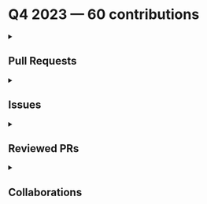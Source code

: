 # Q4 2023 — 60 contributions

<details>
  <summary><h2>Pull Requests</h2></summary>
No pull requests contributions in this quarter.
</details>

<details>
  <summary><h2>Issues</h2></summary>
<table style='width:100%; table-layout:fixed;'>
  <thead>
    <tr>
      <th style='width:5%;'>No.</th>
      <th style='width:20%;'>Project Name</th>
      <th style='width:20%;'>Title</th>
      <th style='width:35%;'>Description</th>
      <th style='width:20%;'>Date</th>
    </tr>
  </thead>
  <tbody>
    <tr>
      <td>1.</td>
      <td>nickytonline/astro-partykit-starter</td>
      <td><a href='https://github.com/nickytonline/astro-partykit-starter/issues/14'>docs: Comment out instructions and add heading 2 to the issue form templates</a></td>
      <td>## Description

Currently, the instructions to fill out the issue forms are not commented out.
If contributors don't delete them when filling out the form, it would be hard for maintainers to review the issues.

Below are screenshots to the preview mode of the current issue form templates:

### Bug Issue

![nick - bug issue form](https://github.com/nickytonline/astro-partykit-starter/assets/45172775/6ab9d41c-a0a1-4740-bdfb-3106fdc79267)

### Feature Issue

![nick- feature issue form](https://github.com/nickytonline/astro-partykit-starter/assets/45172775/2163a9d3-48a3-46cc-b5a9-688f3e31aeb3)

## Suggested Solution

- Comment out the instructions to fill the forms.
- Make the bold titles as `h2` for better read and clarity.
</td>
      <td>2023-12-31</td>
    </tr>
    <tr>
      <td>2.</td>
      <td>nickytonline/astro-partykit-starter</td>
      <td><a href='https://github.com/nickytonline/astro-partykit-starter/issues/13'>Bug: Delete `CR` eslint(prettier/prettier) error</a></td>
      <td>## Describe the bug

When I worked on the `Party.tsx` file, I got 75 error messages of "Delete `CR` eslint(prettier/prettier)". I'm on Windows machine, so this error probably only affect Windows users.

## To Reproduce

1. Open VS Code in Windows machine.
2. Open any `.tsx` file.
3. You will see lots of red warnings in the file.
5. Click "PROBLEMS" tab on the panel bar.
6. You will see the details of the error: "Delete `CR` eslint(prettier/prettier)".

## Expected behavior

This error should not occur.

## Screenshots

![delete cr](https://github.com/nickytonline/astro-partykit-starter/assets/45172775/89c688e7-68ed-48c2-beae-6dcb6576a517)

## Suggested Solutions

Add rules to `eslint.cjs` file by setting set the `endOfLine` property to `auto`.

Here is a resource to handle the error issue: https://bobbyhadz.com/blog/eslint-delete-cr-prettier

## Desktop (please complete the following information):

- OS: Windows 11

## Smartphone (please complete the following information):

## Additional context
</td>
      <td>2023-12-31</td>
    </tr>
    <tr>
      <td>3.</td>
      <td>open-sauced/app</td>
      <td><a href='https://github.com/open-sauced/app/issues/2408'>Bug: Reaction icons are closing right away when clicking the smiley button on the highlight card mode</a></td>
      <td>### Describe the bug

When I wanted to give a reaction to a highlight, the icon shuts down right away (in milliseconds) every time I click it.

Below is the screen recording. It's hard to capture the state of the icon closing right away, so you might see as if nothing happens when clicking the icon button.

![icon highlights](https://github.com/open-sauced/app/assets/45172775/5b2eb867-9d2f-44b1-9e36-1144611da708)



 

### Steps to reproduce

1. Click the bell icon on the top bar of your OpenSauced dashboard to open the notifications.
2. Click on a user's highlight. You will see the highlight's card.
3. Click the smiley button to give reaction to the highlight.
4. The icons will close immediately.

### Browsers

Chrome

### Additional context (Is this in dev or production?)

_No response_

### Code of Conduct

- [X] I agree to follow this project's Code of Conduct

### Contributing Docs

- [X] I agree to follow this project's Contribution Docs</td>
      <td>2023-12-28</td>
    </tr>
    <tr>
      <td>4.</td>
      <td>open-sauced/maintainer-intro-course</td>
      <td><a href='https://github.com/open-sauced/maintainer-intro-course/issues/24'>Docs: Remove "Using Markdown for This Project" section in Contributing Guide</a></td>
      <td>## Background

The "[Using Markdown for This Project](https://github.com/open-sauced/maintainer-intro-course/blob/main/CONTRIBUTING.md#using-markdown-for-this-project)" section contains the Markdown convention we use at OpenSauced.

The first paragraph in the section mentioned that we have a [style guide](https://github.com/open-sauced/pizza-verse/blob/main/style-guide.md) that located in the `pizza-verse` repository. However, this section is more comprehensive than the style guide.

Currently, we only have this section in the "Intro to OSS course" and "Maintainer Intro Course" repos. But there is a potential that we will refer this section to contributors who work on docs across repos.

We might want to consider having this in one place — the "[Introduction to Contributing](https://docs.opensauced.pizza/contributing/introduction-to-contributing/)" section in the Docs might be suitable for it — and link it to all docs-related repos. That way, we can also minimize the length of the Contributing Guidelines.

## Suggest Solution

- Move the "Using Markdown for This Project" section to the Contributing Guidelines in OpenSauced Docs.
- Change the title to "Markdown Style Guide".
- Adjust the content, if necessary, to be applicable to all repos.
- Link the Markdown guide from the Docs in the Contributing Guide of this repo with suggestion as below:

  ```markdown
  ## Markdown Style Guide

  Please follow our [Markdown Style Guide](<link to the docs>) for the Markdown convention that we use at OpenSauced when you contribute to this project.
  ```</td>
      <td>2023-12-28</td>
    </tr>
    <tr>
      <td>5.</td>
      <td>open-sauced/maintainer-intro-course</td>
      <td><a href='https://github.com/open-sauced/maintainer-intro-course/issues/23'>Docs: Update translating section to maintainer intro course in the Contributing Guide </a></td>
      <td>## Description

Currently, the [translating](https://github.com/open-sauced/maintainer-intro-course/blob/main/CONTRIBUTING.md#translating-the-intro-to-open-source-course) section in the Contributing Guide is mentioning "Intro to Open Source Course".

## Suggest Solutions

Update the title and the content in the section to be "Maintainer Intro Course". </td>
      <td>2023-12-28</td>
    </tr>
    <tr>
      <td>6.</td>
      <td>open-sauced/maintainer-intro-course</td>
      <td><a href='https://github.com/open-sauced/maintainer-intro-course/issues/22'>Docs: Remove steps related to chapter numbers</a></td>
      <td>## Description

This issue is related to issue #20.
As per discussion there, for docs maintaining purposes, we want to keep the numbers out of the chapters.

## Suggest Solutions

- Remove step no. 2 and no. 4 in the "[Adding a New Chapter](https://github.com/open-sauced/maintainer-intro-course/blob/main/CONTRIBUTING.md#adding-a-new-chapter)" subsection.
- Omit everything related to chapter numbers and adjust step no. 2 in the "[Adding New Chapters to the Sidebar](https://github.com/open-sauced/maintainer-intro-course/blob/main/CONTRIBUTING.md#adding-new-chapters-to-the-sidebar)" subsection.
- Remove step no.3 in the "[Adding New Chapters to the Sidebar](https://github.com/open-sauced/maintainer-intro-course/blob/main/CONTRIBUTING.md#adding-new-chapters-to-the-sidebar)" subsection.</td>
      <td>2023-12-28</td>
    </tr>
    <tr>
      <td>7.</td>
      <td>Virtual-Coffee/virtualcoffee.io</td>
      <td><a href='https://github.com/Virtual-Coffee/virtualcoffee.io/issues/1103'>docs: Add new monthly challenge: New Year, New Goals</a></td>
      <td>## Description

We're running a brand new challenge for January and we need to get it live on the monthly challenge page of the site.

Below is the copy for intro:

> Happy New Year, everyone! 🎉
   The new year is the perfect time to set your new goals. Whether learning new dev-related things, preparing yourself to get a new job, making new habits to be a better developer or anything you work towards in 2024. And this month, we're here to support you!
   During this month, we'll work on setting up your goals for the year and break them into achievable goals for each month.


## Solution

- [x] Create `jan-2024.jsx` in the `app\routes\__frontend\monthlychallenges`.
- [x] Create the content for the new challenge.
- [x] Update the data in `app\data\monthlyChallenges\getChallenges.ts`
- [x] Add the challenge in the `app\routes\__frontend\monthlychallenges\index.tsx`
- [x] Set `current: true` to the January challenge and remove from the December challenge in the `app\routes\__frontend\monthlychallenges\index.tsx`.
- [x] Add "challenge completed" alert to December challenge.</td>
      <td>2023-12-26</td>
    </tr>
    <tr>
      <td>8.</td>
      <td>OpenSource-Communities/guestbook</td>
      <td><a href='https://github.com/OpenSource-Communities/guestbook/issues/201'>docs: Make adjustments to`CONTRIBUTING.md`</a></td>
      <td>## Description

Certain parts of the `CONTRIBUTING.md` file in this repository follows the one (https://github.com/open-sauced/intro/blob/main/CONTRIBUTING.md) in the `intro` repository. This can create confusion amongst contributors.

## Propose Solution

In the `CONTRIBUTING.md` file, omit the following:
1. [Adding New Sections to the Sidebar](https://github.com/open-sauced/guestbook/blob/5dcea1a23ae64ccfd8fe64f075daee9a98ebb3d8/CONTRIBUTING.md#adding-new-sections-to-the-sidebar)
2. [A Step-By-Step Guide to Adding a New Section](https://github.com/open-sauced/guestbook/blob/5dcea1a23ae64ccfd8fe64f075daee9a98ebb3d8/CONTRIBUTING.md#a-step-by-step-guide-to-adding-a-new-section)</td>
      <td>2023-12-20</td>
    </tr>
    <tr>
      <td>9.</td>
      <td>OpenSource-Communities/intro</td>
      <td><a href='https://github.com/OpenSource-Communities/intro/issues/101'>docs: Remove topics list from the "How to Contribute to Open Source" section </a></td>
      <td>## Description

The "How to Contribute to Open Source" section has a list of topics that contain the titles of the sections and subsections. But we don't need this because we have a sidebar that holds these titles and serves as a Table of Contents.

## Propose Solution

Remove the list in the [How to Contribute to Open Source](http://localhost:3000/#/05-how-to-contribute-to-open-source?id=how-to-contribute-to-open-source) section.

### Codeblocks

https://github.com/open-sauced/intro/blob/b4c530840309b923fed26473b40c787d85f48cd1/05-how-to-contribute-to-open-source.md?plain=1#L3-L8

---

_Originally posted by @adiati98 in https://github.com/open-sauced/intro/pull/100#discussion_r1431921267_

</td>
      <td>2023-12-20</td>
    </tr>
    <tr>
      <td>10.</td>
      <td>OpenSource-Communities/guestbook</td>
      <td><a href='https://github.com/OpenSource-Communities/guestbook/issues/198'>docs: Add screenshot requirement to PR template</a></td>
      <td>## Description

We received a handfull of PRs that missed the step of generating profile and badge on the README.

## Proposed Solution

Add a section of "Screenshot" after the "Added to documentation?" to the PR template. There will be an explanation here that contributors need to provide a screenshot of their profile being generated on README. This will ease maintainers in reviewing PRs and ensure contributors to run the generate command.  </td>
      <td>2023-12-19</td>
    </tr>
    <tr>
      <td>11.</td>
      <td>open-sauced/ai</td>
      <td><a href='https://github.com/open-sauced/ai/issues/300'>Bug: Can't run `npm run push` to commit changes</a></td>
      <td>### Describe the bug

When I run `npm run push` to commit my changes, I got the error of `Missing script: "push"` as below screenshot:

![missing push](https://github.com/open-sauced/ai/assets/45172775/3ac20d44-60ee-4973-8937-b025d1bf8bbb)

It happens because there is no "push" command listed in the scripts.

### Suggestion

Add "push" to the "scripts" in the `package.json`.

### Steps to reproduce

After running `git add .`:

1. Run `npm run push` command to commit changes.
2.  You will get the error of `Missing script: "push"`.

### Browsers

_No response_

### Additional context (Is this in dev or production?)

_No response_

### Code of Conduct

- [X] I agree to follow this project's Code of Conduct

### Contributing Docs

- [X] I agree to follow this project's Contribution Docs</td>
      <td>2023-12-18</td>
    </tr>
    <tr>
      <td>12.</td>
      <td>open-sauced/ai</td>
      <td><a href='https://github.com/open-sauced/ai/issues/299'>Bug: Lint error: Expected linebreaks to be 'LF' but found 'CRLF'</a></td>
      <td>## Describe the bug

When I worked on the `constants.ts` file, I get lots error messages: `Expected linebreaks to be 'LF' but found 'CRLF'`.
And this error happens in all TypeScript files.

### Screenshot

![Lint error](https://github.com/open-sauced/ai/assets/45172775/86f97741-2f81-43fd-b580-02e872a9b86a)

## Suggestion

After did some research, I found [the same problem](https://stackoverflow.com/questions/37826449/expected-linebreaks-to-be-lf-but-found-crlf-linebreak-style), and it happens only for Windows users.

As I am using Windows 11, the solution to add the `linebreak-style` rule configuration for Windows in this thread works. I don't get these error messages anymore. Below is the code I tried to apply in the `eslintrc.js`:

```bash
rules {
  "linebreak-style": ["error", "unix"],
  "linebreak-style": ["error", "windows"],
}
```

However, I'm not sure if this would be a good solution. 

### Alternative Solution

Adding a line in a `.gitattributes` file as mentioned in the [official eslint docs](https://eslint.org/docs/latest/rules/linebreak-style#using-this-rule-with-version-control-systems) to make it easy for developers to contribute to the codebase from different platforms.

And here is [another resources](https://dev.to/deadlybyte/please-add-gitattributes-to-your-git-repository-1jld) for adding a `.gitattributes` file.


## Steps to reproduce

On VS Code in the Windows machine:

1. Open any TypeScript file.
2. Click "PROBLEMS" tab on panel bar.
3. You will see lots of `error: Expected linebreaks to be 'LF' but found 'CRLF'` messages.

## Browsers

Chrome

## Additional context (Is this in dev or production?)

_No response_

## Code of Conduct

- [X] I agree to follow this project's Code of Conduct

## Contributing Docs

- [X] I agree to follow this project's Contribution Docs</td>
      <td>2023-12-18</td>
    </tr>
    <tr>
      <td>13.</td>
      <td>open-sauced/ai</td>
      <td><a href='https://github.com/open-sauced/ai/issues/297'>fix: Add correct path to the usage guide on README and Docs in the extension, and update "Contributing" and "Community" sections in README</a></td>
      <td>## Description

As there are updates to our docs, the link to the [usage guide](https://docs.opensauced.pizza/chrome-extension/introduction-to-the-chrome-extension/) in the Documentation section on README and Docs in the extension leads to "Page Not Found".

![chrome 404](https://github.com/open-sauced/ai/assets/45172775/8499ef48-67ac-4bcb-9f2c-e435ff5f7d73)

## Suggestion

1. Add the correct link to the usage guide in the README and Docs in the extension.
2. To keep the consistency of our README, we want follow the wordings and format in [this PR](https://github.com/open-sauced/app/pull/2283) on app repo by:

  - adding our DEV.to posts to the "Community" section,
  - adding info about how to find bug in our repositories,
  - adding info about how to find good first issue.</td>
      <td>2023-12-17</td>
    </tr>
    <tr>
      <td>14.</td>
      <td>OpenSource-Communities/intro</td>
      <td><a href='https://github.com/OpenSource-Communities/intro/issues/99'>docs: Replace the content in "Let's Get Practical" and "Merge Conflicts" sections with the "Getting Started" and "Update Branch & Resolve Conflicts" sections of `guestbook` repo</a></td>
      <td>## Description

This proposal is related to [this issue](https://github.com/open-sauced/guestbook/issues/197) in the `guestbook` repo.

## Propose Solution

- Replace the content in [Merge Conflicts](https://intro.opensauced.pizza/#/05-how-to-contribute-to-open-source?id=merge-conflicts) section with [Keeping Branch Up to Date and Resolving Merge Conflicts](https://github.com/open-sauced/guestbook?tab=readme-ov-file#keeping-branch-up-to-date-and-resolving-merge-conflicts) from the `guestbook` repo.
- Replace the content in [Let's Get Practical](https://intro.opensauced.pizza/#/05-how-to-contribute-to-open-source?id=let39s-get-practical) section with [Getting Started](https://github.com/open-sauced/guestbook?tab=readme-ov-file#getting-started) from the `guestbook` repo.
- Link these sections in the README of the `guestbook` repo.</td>
      <td>2023-12-15</td>
    </tr>
    <tr>
      <td>15.</td>
      <td>OpenSource-Communities/guestbook</td>
      <td><a href='https://github.com/OpenSource-Communities/guestbook/issues/197'>docs: Move the content of "Getting Started" and "Update Branch & Resolve Conflicts" sections to Intro to Open Source course </a></td>
      <td>## Description

Outside of Hacktoberfest, most contributors who contribute to this repo are participants of our Intro to Open Source course. So I propose to remove the "Getting Started" and "Update Branch & Resolve Conflicts" sections and move them to the Intro to Open Source course. 

Moving these sections to the course will give 2 benefits:

1. As a one-stop-place of all course's docs for our participants.
2. When folks who don't take the course come to this repo, they would be sent to our course. That way, it can attracts folks to check out our course and potentially, recommend the course to others.

## Propose Solution

- Move the [Getting Started](https://github.com/open-sauced/guestbook?tab=readme-ov-file#getting-started) section from README to replace the content in the [Let's Get Practical](https://intro.opensauced.pizza/#/05-how-to-contribute-to-open-source?id=let39s-get-practical) section in the course.
- Move the [Keeping Branch Up to Date and Resolving Merge Conflicts](https://github.com/open-sauced/guestbook?tab=readme-ov-file#keeping-branch-up-to-date-and-resolving-merge-conflicts) from README to replace the [Merge Conflicts](https://intro.opensauced.pizza/#/05-how-to-contribute-to-open-source?id=merge-conflicts) section in the course.
- Link each section from "Intro to Open Source" course to the "Getting Started" and the "Keeping Branch Up to Date and Resolving Merge Conflicts" section in the README. 

## Note

This issue is depending on [this PR in the intro repository](https://github.com/open-sauced/intro/pull/100).</td>
      <td>2023-12-15</td>
    </tr>
    <tr>
      <td>16.</td>
      <td>open-sauced/app</td>
      <td><a href='https://github.com/open-sauced/app/issues/2335'>Bug: Long repos' name are partially stack at the back of another name when searching with the search input in the Explore tab </a></td>
      <td>### Describe the bug

When I searched for repos using the search input in the "Explore" tab, long repos' names are partially stacked at the back of another name as shown in the screen recording below.
 
![search repo](https://github.com/open-sauced/app/assets/45172775/18a09771-b30a-4b58-b787-8992b1650a80)


### Steps to reproduce

1. Go to the "Explore" tab.
2. Choose a language from the dropdown menu.
3. Search for any repository in the search input. For example, "gpt".
4. Scroll down. You will see longer repos' name are partially stacked behind other name.  

### Browsers

Chrome

### Additional context (Is this in dev or production?)

Production

### Code of Conduct

- [X] I agree to follow this project's Code of Conduct

### Contributing Docs

- [X] I agree to follow this project's Contribution Docs</td>
      <td>2023-12-13</td>
    </tr>
    <tr>
      <td>17.</td>
      <td>open-sauced/ai</td>
      <td><a href='https://github.com/open-sauced/ai/issues/294'>Bug: OpenSauced orange button doesn't appear on the PR form </a></td>
      <td>### Describe the bug

I wanted to generate a PR description using the Chrome extention. But I couldn't find the OpenSauced orange button anywhere in the PR form like shown in the [instruction GIF on the docs](https://docs.opensauced.pizza/tools/chrome-extension/pr-description/).

After manually fill in the form and submitted the PR, the orange button to "add PR to highlights" appeared as per screenshot provided below.

I'm using Windows 11.

### Screen Recording

In the screen recording below, I used incognito mode. But I've enabled the extention on incognito. The example is a public repository.

But I've tested with non-incognito, and got the same result.
 
![OpenSauced button doesn't show up in PR form 1](https://github.com/open-sauced/ai/assets/45172775/ea9abaea-9961-4e90-b121-ce6965701188)

### Screenshot

![add pr to highlights](https://github.com/open-sauced/ai/assets/45172775/b89c85e5-c621-4c12-abee-6458108aa7d2)

### Steps to reproduce

1. Login to the OpenSauced ai extension on Chrome browser.
2. Create, commit, and push changes to a public remote repo.
3. There is no OpenSauced orange button to be found anywhere on the "Add a description" bar.
4. Fill all the fields manually and click the create PR button.
5. OpenSauced orange button shows on the bar in the "Conversation" tab.

### Browsers

Chrome

### Additional context (Is this in dev or production?)

Production

### Code of Conduct

- [X] I agree to follow this project's Code of Conduct

### Contributing Docs

- [ ] I agree to follow this project's Contribution Docs</td>
      <td>2023-12-07</td>
    </tr>
    <tr>
      <td>18.</td>
      <td>open-sauced/ai</td>
      <td><a href='https://github.com/open-sauced/ai/issues/293'>Bug: Can't generate refactor, test, and explanation code when clicking the OpenSauced orange button </a></td>
      <td>### Describe the bug

I tried to generate a code explanation with the extension by clicking the orange button, but nothing happened. This also happen for refactor and test code.

I'm not sure if this is related, but I'm using Windows 11.

### Screen recording

![OpenSauced btn doesn't work](https://github.com/open-sauced/ai/assets/45172775/1fdecff7-5acb-4138-8bfe-df30f504c851)



### Steps to reproduce

1. Login to OpenSauced ai extension on your Chrome browser.
2. Go to a PR that contains code changes.
3. Click the "Files changed" tab.
4. Highlight a code of block that you want to generate by dragging the blue plus button.
5. Click the orange OpenSauced button.
6. Click "Refactor Code", "Test Code", or "Explain Code".
7. Nothing is generated.

### Browsers

Chrome

### Additional context (Is this in dev or production?)

Production

### Code of Conduct

- [X] I agree to follow this project's Code of Conduct

### Contributing Docs

- [X] I agree to follow this project's Contribution Docs</td>
      <td>2023-12-07</td>
    </tr>
    <tr>
      <td>19.</td>
      <td>Virtual-Coffee/virtualcoffee.io</td>
      <td><a href='https://github.com/Virtual-Coffee/virtualcoffee.io/issues/1095'>Add December 2023 newsletter to the website</a></td>
      <td>## Description

Every month, we try to get the newsletter up on the site within a week of emailing it. Currently, we're moving them over "by hand."

## Steps to update

In the code base, navigate to `app > routes > newsletter > issues` and create a new file `2023-12.jsx`.
You can look at the existing newsletters ( `app > routes > newsletter > issues`) as a template.

Make sure to add it to the index by following the steps in [Newsletters section in our README](https://github.com/Virtual-Coffee/virtualcoffee.io#newsletters) and update the content accordingly based on our email newsletter.
</td>
      <td>2023-12-06</td>
    </tr>
    <tr>
      <td>20.</td>
      <td>Virtual-Coffee/virtualcoffee.io</td>
      <td><a href='https://github.com/Virtual-Coffee/virtualcoffee.io/issues/1092'>Add December 2023 Monthly Challenge</a></td>
      <td>December monthly challenge is "Creative Community Challenge"  and we need to change the monthly challenge page of the site.

To make the updates:

- Go to `app/routes/__frontend/monthlychallenges/index.tsx`.
- Set `current: true` to the "Creative Community Challenge" challenge and remove it from "Blogging" challenge. 
- Add completed challenge alert to November challenge.</td>
      <td>2023-11-30</td>
    </tr>
    <tr>
      <td>21.</td>
      <td>open-sauced/hot</td>
      <td><a href='https://github.com/open-sauced/hot/issues/499'>Bug: Auth on hot.opensauced.pizza is not working</a></td>
      <td>### Describe the bug

I'm not sure if this is similar with issue #477.

 When I wanted to sign in to Hot OpenSauced, it redirected me to confirm authorization and I accepted it.
But instead of getting signed in, it sent me back to the page where I needed to sign in again.
Clicking the sign in button doesn't signing me in to the website although I see the access token in the bar.

#### Screen Recording

![Hot OpenSauced](https://github.com/open-sauced/hot/assets/45172775/14a3fa53-6bd3-4e31-9f59-65bacc859046)


 

### Steps to reproduce

1. Go to https://hot.opensauced.pizza/
2. Click the "Sign in button".
3. It doesn't signing in.

### Browsers

Chrome

### Additional context (Is this in dev or production?)

_No response_

### Code of Conduct

- [X] I agree to follow this project's Code of Conduct

### Contributing Docs

- [ ] I agree to follow this project's Contribution Docs</td>
      <td>2023-11-26</td>
    </tr>
    <tr>
      <td>22.</td>
      <td>open-sauced/app</td>
      <td><a href='https://github.com/open-sauced/app/issues/2203'>Bug: Dev card is not in full size (cut off) on preview</a></td>
      <td>### Describe the bug

When previewing the dev card in the [Card page](https://app.opensauced.pizza/user/adiati98/card), the dev card is cut off at the bottom so user can't see the whole card.

## Issues

### Front side

**Default state**: User cannot see the text under the numbers. This can be confusing.
**Hover state**: User still cannot see the text under the numbers.

### Back side

**Default state**: User cannot see the "View Profile" button.
**Hover state**: The "View Profile" button is cut off.

## Screenshots

### Front Side

![opensauced front page dev card 1](https://github.com/open-sauced/app/assets/45172775/a5e7a7dc-bda6-4919-b197-c82972848493)

### Back Side

![opensauced back side dev card 1](https://github.com/open-sauced/app/assets/45172775/ce82a5c3-3823-4b53-98ec-40c5fcdd74fd)

## Screen Recording

![OpenSauced Card Page](https://github.com/open-sauced/app/assets/45172775/52e63a19-68ad-4d16-8ef4-6458db7f86b2)






### Steps to reproduce

1. Go to a [user's card page](https://app.opensauced.pizza/user/adiati98/card).
2. Look at the front side of the dev card — can't see the text under the numbers.
3. Hover over — and still can't see the text under the numbers.
4. Click the card to see the back side of the dev card — can't see the "View Profile" button.
5. Hover over — can see most of the card, but the "View Profile" button is cut off. 

### Browsers

Chrome

### Additional context (Is this in dev or production?)

This issue is in production

### Code of Conduct

- [X] I agree to follow this project's Code of Conduct

### Contributing Docs

- [X] I agree to follow this project's Contribution Docs</td>
      <td>2023-11-24</td>
    </tr>
    <tr>
      <td>23.</td>
      <td>open-sauced/app</td>
      <td><a href='https://github.com/open-sauced/app/issues/2202'>feat: Add an underline to Repos text in a button</a></td>
      <td>### Describe the bug

After clicking a repo's graph in the "Activity" tab in the Lists Page, I can't go back to the previous graphs. I need to refresh the page to do so.

### Screen Recording

![OpenSauced Lists Refresh](https://github.com/open-sauced/app/assets/45172775/8f698232-8cba-4ce3-ac0b-a1471e1ecfed)

### Note

I found out through @nickytonline stream that we can go back by clicking the "Repos" word.
But I think this would be confusing for users as there is no indication that they should click the "Repos" to go back.

### Suggestion

Perhaps having a button with the text "back" or adding/showing an underline (like a link) at "Repos" text to indicate that it's clickable would help.


### Steps to reproduce

1. Go to the Lists page.
2. Click any list.
3. Click "Activity" tab.
4. Click one of the repo stats on the right.
5. How to get back to the previous stats with all the repo? 

### Browsers

Chrome

### Additional context (Is this in dev or production?)

_No response_

### Code of Conduct

- [X] I agree to follow this project's Code of Conduct

### Contributing Docs

- [X] I agree to follow this project's Contribution Docs</td>
      <td>2023-11-24</td>
    </tr>
    <tr>
      <td>24.</td>
      <td>forem/forem</td>
      <td><a href='https://github.com/forem/forem/issues/20389'>Unable to Preview a Reply for a Comment Before Publishing it</a></td>
      <td><!-- Before creating a bug report, try disabling browser extensions to see if the bug is still present. -->

<!-- If you're having trouble updating your profile, it is likely because you logged in separately with GitHub & Twitter. Please check if this is the case before creating a bug report, and email yo@dev.to so we can merge your accounts. -->

**Describe the bug**

I can't preview a comment that I wrote before publishing it. There is nothing happen when I click the button.

<!-- A clear and concise description of what the bug is. -->

**To Reproduce**

1. Go to a post.
2. Go to a comment and click reply.
3. Write a reply.
4. Click "preview" button.
5. Nothing happens.

<!-- Steps to reproduce the behavior: -->

<!-- 1. Go to '...' -->
<!-- 2. Click on '....' -->
<!-- 3. Scroll down to '....' -->
<!-- 4. See error -->

**Expected behavior**

<!-- A clear and concise description of what you expected to happen. -->

**Screenshots**

![preview not working](https://github.com/forem/forem/assets/45172775/eb28c027-e90b-4de1-aa06-f6c44c3dfbca)

<!-- If applicable, add screenshots to help explain your problem. -->

**Desktop (please complete the following information):**

- OS, version: Windows 11
- Browser, version: Chrome, Version 119.0.6045.160 (Official Build) (64-bit)

**Smartphone (please complete the following information):**

- Device:
- OS, version:
- Browser, version:

**Additional context** 

<!-- Add any other context about the problem or helpful links here. -->
</td>
      <td>2023-11-23</td>
    </tr>
    <tr>
      <td>25.</td>
      <td>open-sauced/app</td>
      <td><a href='https://github.com/open-sauced/app/issues/2166'>Bug: Navbar moves when clicking "Select a Filter" in the Insight Page's Reports tab</a></td>
      <td>### Describe the bug

When I clicked the "Select a Filter" menu, the navbar moved. And it moves everytime the menu is clicked.

## Screen Recording

![navbar moving](https://github.com/open-sauced/app/assets/45172775/d749cc88-080e-40f0-981b-9cab77dc86a3)


### Steps to reproduce

1. Go to an "Insight" page.
2. Click "Reports" tab.
3. Click the "Select a Filter" menu.
4. Pay attention to the navbar.

### Browsers

Chrome

### Additional context (Is this in dev or production?)

_No response_

### Code of Conduct

- [X] I agree to follow this project's Code of Conduct

### Contributing Docs

- [X] I agree to follow this project's Contribution Docs</td>
      <td>2023-11-16</td>
    </tr>
    <tr>
      <td>26.</td>
      <td>OpenSource-Communities/intro</td>
      <td><a href='https://github.com/OpenSource-Communities/intro/issues/96'>docs: Update "Formatting Your Highlight" Section</a></td>
      <td>## Description

The content in the "[Formatting Your Highlight](https://github.com/open-sauced/intro/blob/main/06-the-secret-sauce.md#formatting-your-highlight)" section in the "The Secret Sauce" chapter needs to be updated because "title" is no longer required in the Highlights.

## Suggestion

Update the content in the [Formatting Your Highlight](https://github.com/open-sauced/intro/blob/main/06-the-secret-sauce.md#formatting-your-highlight) based on the current way to add Highlights.
You can sign in and go to the [feed](https://app.opensauced.pizza/feed) page and run through how to create a Highlight to update the content.
</td>
      <td>2023-11-15</td>
    </tr>
    <tr>
      <td>27.</td>
      <td>OpenSource-Communities/intro</td>
      <td><a href='https://github.com/OpenSource-Communities/intro/issues/93'>docs: Update README</a></td>
      <td>## Description

There are things that can be improved in the README as follows:

1. Fix wordings.

   - OpenSauced has several websites. And currently, in the Getting Started section, we have a link to the Intro to OSS website with text "opensauced" (with no capital letters).
   - In the [Building Your Open Source Resume](https://github.com/open-sauced/intro#building-your-open-source-resume) section, there's a suggestion to read the "Building Your Open Source Resume" section in chapter 6. However, there is no section with this title. Instead, there is a [Develop your Open Source Resume](https://intro.opensauced.pizza/#/06-the-secret-sauce?id=develop-your-open-source-resume) section.

2. Update [Course Overview](https://github.com/open-sauced/intro/blob/main/README.md#course-overview) section.

   Currently, there are 5 chapters mentioned in this section. But we have 6 chapters now, including [Types of contributions](https://intro.opensauced.pizza/#/07-types-of-contributions) .

3. There is no link to our i18n guidelines in the [🤝 Contributing to this Repository](https://github.com/open-sauced/intro/blob/main/README.md#-contributing-to-this-repository) section.

## Suggestion

1. Fix wordings

   - Change the link text of the website to "Intro to Open Source course" to clarify the target website.

     ```markdown
     ... visit the [Intro to Open Source with OpenSauced](https://intro.opensauced.pizza/) website and start reading!
     ```
   - There are two options to update the title in the "Building Your Open Source Resume" section:
  
     1. Change "Building Your Open Source Resume" to "Develop your Open Source Resume" to match the course.
     2. Change the title in the course from "[Develop your Open Source Resume](https://intro.opensauced.pizza/#/06-the-secret-sauce?id=develop-your-open-source-resume)" to "Building Your Open Source Resume".

     After updating, link the section instead of linking the chapter 6.

2. Update [Course Overview](https://github.com/open-sauced/intro/blob/main/README.md#course-overview) section.

   Add the [Types of contributions](https://intro.opensauced.pizza/#/07-types-of-contributions) chapter.

3. Add a link to i18n Guidelines for translation.</td>
      <td>2023-11-10</td>
    </tr>
    <tr>
      <td>28.</td>
      <td>OpenSource-Communities/intro</td>
      <td><a href='https://github.com/OpenSource-Communities/intro/issues/91'>docs: Move chapter "Understanding Merge Conflicts"</a></td>
      <td>## Description

The chapter [Understanding Merge Conflicts](https://intro.opensauced.pizza/#/11-understanding-merge-conflicts) currently lives at the end of the intro course, right after "Glossary".
It would make more sense if it becomes a section rather than a standalone chapter.
[How to Contribute to Open Source](https://intro.opensauced.pizza/#/05-how-to-contribute-to-open-source) chapter will be suitable to hold this section.

## Suggestion

Move this section into the [How to Contribute to Open Source](https://intro.opensauced.pizza/#/05-how-to-contribute-to-open-source) chapter, right after [Let's Get Practical](https://intro.opensauced.pizza/#/05-how-to-contribute-to-open-source?id=let39s-get-practical) section.
This would also be in line with the suggestion in issue #81.</td>
      <td>2023-11-08</td>
    </tr>
    <tr>
      <td>29.</td>
      <td>Virtual-Coffee/virtualcoffee.io</td>
      <td><a href='https://github.com/Virtual-Coffee/virtualcoffee.io/issues/1083'>Add November 2023 newsletter to the website</a></td>
      <td>## Issue Context

Every month, we try to get the newsletter up on the site within a week of emailing it. Currently, we're moving them over "by hand."

## Steps to update

In the code base, navigate to `app > routes > newsletter > issues` and create a new file `2023-11.jsx`.
You can look at the existing newsletters ( `app > routes > newsletter > issues`) as a template.

Make sure to add it to the index by following the steps in [Newsletters section in our README](https://github.com/Virtual-Coffee/virtualcoffee.io#newsletters) and update the content accordingly based on our email newsletter.
</td>
      <td>2023-11-08</td>
    </tr>
    <tr>
      <td>30.</td>
      <td>OpenSource-Communities/intro</td>
      <td><a href='https://github.com/OpenSource-Communities/intro/issues/87'>docs: Fix and Improve `CONTRIBUTING.md` and `i18n-guidelines.md`</a></td>
      <td>## Description

The `CONTRIBUTING.md` contains some mistakes that need to be fixed, such as jumping numbers in the ordered lists, typos, missing markdowns on code blocks, etc. Below are the screenshots of a couple of examples:

**Unordered number in ordered list**:
  
![ordered-list-mistake](https://github.com/open-sauced/intro/assets/45172775/2b2f6176-72b9-4fdb-b3c1-315b543890a4)

**An example of code block that needs to be written in markdown**:

![sample of need markdown](https://github.com/open-sauced/intro/assets/45172775/feffbc1e-fda0-4ed8-a6f1-70a60e7e2570)

**Typo**

![typo](https://github.com/open-sauced/intro/assets/45172775/892c5aae-7685-41ec-b4ab-b0d5dadb2ce5)

### Improving README and i18n Guidelines

There are also opportunities for enhancement by reorganizing and updating the docs as follow:

- Update and organize the README.
- Move "Adding Translations to Documentation" from README to `i18n-guidelines.md`.
- Organize the i18n Guidelines.

## Suggestion Solution

- Fix things that need to be fix here.
- Reorganize and improve the README and i18n guidelines for more clarity.</td>
      <td>2023-11-07</td>
    </tr>
    <tr>
      <td>31.</td>
      <td>OpenSource-Communities/guestbook</td>
      <td><a href='https://github.com/OpenSource-Communities/guestbook/issues/171'>docs: Add extra instruction for manual entry and improve README</a></td>
      <td>## Description

When contributors add themselves manually, they should follow the [emoji key and contribution types](https://allcontributors.org/docs/en/emoji-key). Not following this list will break the process of generating README and the following PRs.

As there will be changes in the README, we might as well improve it.

## Suggestion

- Add an instruction as a warning to fill in the value strictly from the contribution types list.
- Add OpenSauced's banner for consistency throughout repositories.
- Change blob links to file's links.
- Fix and adjust wordings for clarity if necessary. </td>
      <td>2023-11-05</td>
    </tr>
    <tr>
      <td>32.</td>
      <td>OpenSource-Communities/pizza-verse</td>
      <td><a href='https://github.com/OpenSource-Communities/pizza-verse/issues/61'>Feature: Add a PR template</a></td>
      <td>### Type of feature

🍕 Feature

### Current behavior

Currently, we're using the default PR template that lives in our `.github` repository for this repo.
However, there are some sections and points that aren't needed here, such as:

- Mobile & Desktop Screenshots/Recordings
- Added tests?
- [optional] Are there any post-deployment tasks we need to perform?

### Suggested solution

Based on the default template, create a PR template in the `.github` folder with related contents for this repo:

- Remove the sections that are mentioned above.
- Include only necessary items in the "What type of PR is this?" section as follow:
  - ☝️ Add a pizza fact or trivia
  - 🧑‍🍳 Add a pizza recipe
  - 🗺️ Add a regional pizza
  - 📝 Documentation Update
 - Include only necessary items in the "Added to documentation?" section as follow:
    - 📜 README.md
    - 🙅 no documentation needed

### Additional context

_No response_

### Code of Conduct

- [X] I agree to follow this project's Code of Conduct

### Contributing Docs

- [X] I agree to follow this project's Contribution Docs</td>
      <td>2023-11-05</td>
    </tr>
    <tr>
      <td>33.</td>
      <td>OpenSource-Communities/guestbook</td>
      <td><a href='https://github.com/OpenSource-Communities/guestbook/issues/169'>Feature: Add a PR Template</a></td>
      <td>### Type of feature

🍕 Feature

### Current behavior

Currently, we're using the default PR template that lives in our `.github` repository for this repo.
However, there are some sections and points that aren't needed here, such as:

- Related Tickets & Documents
- Mobile & Desktop Screenshots/Recordings
- Added tests?
- [optional] Are there any post-deployment tasks we need to perform?

### Suggested solution

Based on the default template, create a PR template in the `.github` folder with related contents for this repo:

- Remove the sections that are mentioned above.
- Include only necessary items in the "What type of PR is this?" section as follow:
  - Add a contributor
  - Documentation Update
- Include only necessary items in the "Added to documentation?" section as follow:
  - README.md
  - no documentation needed
- Add a new section called "Contributors checklist" to remind contributors of the steps that they should take:
  - Read the [Getting Started](https://github.com/open-sauced/guestbook#getting-started) section thoroughly.
  - How did they add themselves to the guestbook?
    - With CLI
    - Manually
  - If they added themselves manually, did they follow the [emoji key and contribution types](https://allcontributors.org/docs/en/emoji-key) to fill in the values?
   - Have they run `npm run contributors:generate`?

### Additional context

_No response_

### Code of Conduct

- [X] I agree to follow this project's Code of Conduct

### Contributing Docs

- [X] I agree to follow this project's Contribution Docs</td>
      <td>2023-11-05</td>
    </tr>
    <tr>
      <td>34.</td>
      <td>shesharpnl/knowledge-hub</td>
      <td><a href='https://github.com/shesharpnl/knowledge-hub/issues/44'>Add Socials to this Repository</a></td>
      <td>## Description

Let's add your socials to this repository to connect with other Sharpies!

---

### 📢 Only PRs from SheSharp's women and underrepresented gender members will be accepted.

Please **provide your Slack handle** in the description when you create a pull request.

Joining [our Slack](https://www.shesharp.co/slack) is the way to join our community!

---

## How to add your socials to the repository

- Add the links to your social accounts in the `socials.md` file inside the `socials` folder.</td>
      <td>2023-10-22</td>
    </tr>
    <tr>
      <td>35.</td>
      <td>shesharpnl/knowledge-hub</td>
      <td><a href='https://github.com/shesharpnl/knowledge-hub/issues/39'>Add Resources to this Repository</a></td>
      <td>## Description

We are collecting valuable resources that can help our community.
So, if you have good resources you want to add here, we welcome them! ✨

Our resources cover different areas, from tech-related, such as software development, data analysis, product management, and quality assurance, to the general ones that can help others, such as housing in The Netherlands, supportive tech organizations, etc.

⚠️ **To maintain the quality of resources that we are gathering here, we accept no more than 2 resources per contributor**.

## How to Add a Resource

You can add your resource to one of the suitable files in the [`resources`](https://github.com/shesharpnl/knowledge-hub/tree/main/resources) folder.

If you don't find any folder that is suitable for your resource:

- Create a new markdown file in the `resources` folder. For example, `job-hunting.md`.
- Use the format in [this `supportive-tech-orgs.md` file](https://github.com/shesharpnl/knowledge-hub/blob/main/resources/supportive-tech-orgs.md) to add your resource.</td>
      <td>2023-10-22</td>
    </tr>
    <tr>
      <td>36.</td>
      <td>OpenSource-Communities/guestbook</td>
      <td><a href='https://github.com/OpenSource-Communities/guestbook/issues/149'>Bug: Step Typo in Step 7 of the Getting Started Section</a></td>
      <td>### Describe the bug

Currently, in the step 7 of the Getting Started section we have this:

```markdown
7. If you used the CLI tool method in step 6, to add yourself to the guestbook, ...
``` 

It should be step "5" instead of "6".

This can be misleading, so we need to fix it.

### Steps to reproduce

1. Go to the [Getting Started](https://github.com/open-sauced/guestbook#getting-started) section.
2. See step no. 7

### Browsers

Other (add additional context)

### Additional context (Is this in dev or production?)

N/A

### Code of Conduct

- [X] I agree to follow this project's Code of Conduct

### Contributing Docs

- [X] I agree to follow this project's Contribution Docs</td>
      <td>2023-10-22</td>
    </tr>
    <tr>
      <td>37.</td>
      <td>shesharpnl/knowledge-hub</td>
      <td><a href='https://github.com/shesharpnl/knowledge-hub/issues/33'>Fix the Table of Content on the README</a></td>
      <td># Suggestion/Improvement

🌟 Hi there! We're excited to hear your suggestions and ideas for making this project better. Thank you for contributing to our community!

## Description

There is a Table of Content in the README file, however, it's quite all over the place without a title.

![SheSharp TOC](https://github.com/shesharpnl/knowledge-hub/assets/45172775/a3fe549a-a2f2-4582-89ce-9896e0e4f503)

<!-- Describe your suggestion or improvement in a few sentences. What would you like to see added, changed, or enhanced? -->

## Motivation

Having a title for the Table of Content and make it a section will make the README tidier.

<!-- Help us understand why you think this suggestion is valuable. How would it benefit the project or community? -->

## Implementation (if applicable)

- Add an `h2` with text: Table of Contents.
- Remove the first `<li>` (SheSharp Knowledge Hub) as we don't need to navigate to it from the Table of Content.

<!-- If you have specific ideas on how this suggestion could be implemented, share them here. Code snippets, screenshots, or any additional context are welcome! -->

<!--
## Your Participation Matters

We appreciate your efforts to make this project more awesome! Your suggestions are valuable to us, and we'll review them as soon as possible.
-->
</td>
      <td>2023-10-20</td>
    </tr>
    <tr>
      <td>38.</td>
      <td>open-sauced/app</td>
      <td><a href='https://github.com/open-sauced/app/issues/1896'>Bug: The Three Dots at the Highlight Card Immediately Close on Click </a></td>
      <td>### Describe the bug

When clicking the three dots in the highlight card to open the options, it immediately close.

## Screen Recording

It's difficult to create a screen recording as it closes right away in milisecond. But hopefully the behaviour is captured well here.

![three dots highlight card opensauced](https://github.com/open-sauced/app/assets/45172775/dce28091-faaf-4721-85a1-f07e44383c53)



### Steps to reproduce

1. Go to the profile page on the insights.
2. Click the day on the left side of one of the highlights to open the card.
3. Click the three dots.
4. It will close immidiately.

### Browsers

Chrome

### Additional context (Is this in dev or production?)

_No response_

### Code of Conduct

- [X] I agree to follow this project's Code of Conduct

### Contributing Docs

- [X] I agree to follow this project's Contribution Docs</td>
      <td>2023-10-13</td>
    </tr>
    <tr>
      <td>39.</td>
      <td>OpenSource-Communities/guestbook</td>
      <td><a href='https://github.com/OpenSource-Communities/guestbook/issues/118'>Feature: Add a Resolve Merge Conflicts section on README</a></td>
      <td>### Type of feature

🍕 Feature

### Current behavior

The process of adding contributors to this repository gives high potential of resolving conflicts before PR can be merged. It happens because new contributors will always add themselves at the end of the contributors array.

### Suggested solution

- Add a section in the README to walk through the process of resolving merge conflicts.
- Add screeshots/screen recordings (GIF)/video walkthrough for better understanding.

### Additional context

_No response_

### Code of Conduct

- [X] I agree to follow this project's Code of Conduct

### Contributing Docs

- [X] I agree to follow this project's Contribution Docs</td>
      <td>2023-10-09</td>
    </tr>
    <tr>
      <td>40.</td>
      <td>OpenSource-Communities/intro</td>
      <td><a href='https://github.com/OpenSource-Communities/intro/issues/58'>Bug: Broken links from missing files on README and on the site</a></td>
      <td>### Describe the bug

- The link to [Glossary](https://github.com/open-sauced/intro/blob/main/09-glossary.md) and [Additional Resources](https://github.com/open-sauced/intro/blob/main/08-additional-resources.md) files in the "[Additional Information](https://github.com/open-sauced/intro#additional-information)" section on the README are leading to 404. It happens because the files have been removed. They also reflected [on the website](https://intro.opensauced.pizza/#/).

- The "[Conclusion](https://intro.opensauced.pizza/#/07-conclusion)" page on the website also redirect to 404. This happens because the file changed from `07-conclusion.md` to `09-conclusion.md`.

### Steps to reproduce

1. Go to [conclusion](https://intro.opensauced.pizza/#/07-conclusion) or [additional resources](https://intro.opensauced.pizza/#/08-additional-resources) or [glossary](https://intro.opensauced.pizza/#/09-glossary) page on the website.
2. You will see a "404 - Not found".


### Browsers

Chrome

### Additional context (Is this in dev or production?)

_No response_

### Code of Conduct

- [X] I agree to follow this project's Code of Conduct

### Contributing Docs

- [X] I agree to follow this project's Contribution Docs</td>
      <td>2023-10-05</td>
    </tr>
    <tr>
      <td>41.</td>
      <td>Virtual-Coffee/VC-Community-Docs</td>
      <td><a href='https://github.com/Virtual-Coffee/VC-Community-Docs/issues/324'>docs: Improve Monthly Challenge Team Documentation</a></td>
      <td>## Motivation

As our monthly challenges are evolving, we need to update our documentation for the Monthly Challenge Team to accomodate the changes. It will be very helpful for new volunteers to onboard themselves when we have updated documentation.

## Suggestions

Let's gradually improving the docs for Monthly Challenge Team as we go and when we know the structure for every challenge.

We can update the docs we have now (and rename the files accordingly). Or we can create a new file for each challenge, and archive the old one in a folder once the challenge is updated.

## To Do

### General Docs

- [x] Create how to update monthly challenge page on the website docs.
- [x] Update `leader-docs.md`.

### Update VC Challenges (in no particular order)

- [x] Hacktoberfest
- [x] Month of Learning
- [x] Get Job Ready
- [x] Creative Community Challenge
- [x] Blogging Challenge
- [x] Preptember
- [x] Healthy Habits for Happy Devs
- [x] Build in Public
- [x] Community Kindness
- [x] Creating Audio/Visual content
- [x] Pairing
- [x] Month of Feedback
- [x] Mid-Year Check-In
- [x] New Year, New Goals (NEW!)

### Contents for every challenge

Every monthly challenge will have following contents:

- What to prepare for the challenge — blog post, repo, VC members only site (like Hacktoberfest Initiative and Blogging challenge), etc.
- Wordings for async check-ins on Slack — this can be adjusted for every challenge. But we might want to document the adjustments as our record.</td>
      <td>2023-10-04</td>
    </tr>
    <tr>
      <td>42.</td>
      <td>Virtual-Coffee/virtualcoffee.io</td>
      <td><a href='https://github.com/Virtual-Coffee/virtualcoffee.io/issues/1018'>Add October 2023 newsletter to the website</a></td>
      <td>## Issue Context

Every month, we try to get the newsletter up on the site within a week of emailing it. Currently, we're moving them over "by hand."

## Steps to update

In the code base, navigate to `app > routes > newsletter > issues` and create a new file `2023-10.jsx`.
You can look at the existing newsletters ( `app > routes > newsletter > issues`) as a template.

Make sure to add it to the index by following the steps in [Newsletters section in our README](https://github.com/Virtual-Coffee/virtualcoffee.io#newsletters) and update the content accordingly based on our email newsletter.
</td>
      <td>2023-10-03</td>
    </tr>
    <tr>
      <td>43.</td>
      <td>shesharpnl/.github</td>
      <td><a href='https://github.com/shesharpnl/.github/issues/4'>feat: Comment Out Instructions in the Issue Templates</a></td>
      <td># Suggestion/Improvement

🌟 Hi there! We're excited to hear your suggestions and ideas for making this project better. Thank you for contributing to our community!

## Description

<!-- Describe your suggestion or improvement in a few sentences. What would you like to see added, changed, or enhanced? -->

After previewing a written issue, commenting out the questions/instuctions in the issue templates would give more clarity to read the issue.

## Motivation

<!-- Help us understand why you think this suggestion is valuable. How would it benefit the project or community? -->

When a contributor doesn't delete the instructions when they write an issue, it makes harder for maintainers/triage team to review the issue. But commenting out the issue would not give any problems for contributors.

### Screenshots

Below are examples screenshot of result before and after commenting out the instructions:

**Before commenting out** (read arrow pointing at the issue that contributors have written):

![without comment](https://github.com/shesharpnl/.github/assets/45172775/a26e29aa-e5c4-46c2-86f3-fab186660a89)

**After commenting out**:

![comment out](https://github.com/shesharpnl/.github/assets/45172775/196395e8-0530-48cb-ba32-16bc81f24c21)

## Implementation (if applicable)

<!-- If you have specific ideas on how this suggestion could be implemented, share them here. Code snippets, screenshots, or any additional context are welcome! -->

Comment out the instructions like example below:

```markdown
<!-- Comment this out -->
``` 

## Your Participation Matters

We appreciate your efforts to make this project more awesome! Your suggestions are valuable to us, and we'll review them as soon as possible.


</td>
      <td>2023-10-02</td>
    </tr>
  </tbody>
</table>
</details>

<details>
  <summary><h2>Reviewed PRs</h2></summary>
No reviewed prs contributions in this quarter.
</details>

<details>
  <summary><h2>Collaborations</h2></summary>
<table style='width:100%; table-layout:fixed;'>
  <thead>
    <tr>
      <th style='width:5%;'>No.</th>
      <th style='width:20%;'>Project Name</th>
      <th style='width:20%;'>Title</th>
      <th style='width:35%;'>Description</th>
      <th style='width:20%;'>Date</th>
    </tr>
  </thead>
  <tbody>
    <tr>
      <td>1.</td>
      <td>OpenSource-Communities/guestbook</td>
      <td><a href='https://github.com/OpenSource-Communities/guestbook/pull/190'>docs: add @hyosung11 as a contributor</a></td>
      <td>## Description

<!--
Please do not leave this blank
This PR adds hyosung11 as a contributor.
-->

## What type of PR is this? (check all applicable)

- [x] 🤝 Add a contributor
- [ ] 📝 Documentation Update

## Contributors checklist (check all applicable)

- Have you read the [Getting Started](https://github.com/open-sauced/guestbook#getting-started) section thoroughly?

  - [x] ✅ Yes
  - [ ] ❌ Not yet

- How did you add yourself as a contributor?

  - [x] 🤖 With CLI
  - [ ] ⌨️ Manually

    If you added yourself manually, did you follow the [emoji key and contribution types](https://allcontributors.org/docs/en/emoji-key) to fill in the value?

    - [ ] ✅ Yes
    - [ ] ❌ No

- Have you run `npm run contributors:generate` to generate your profile and the badge on the README?
  - [x] ✅ Yes
  - [ ] ❌ No

## Added to documentation?

- [ ] 📜 README.md
- [x] 🙅 no documentation needed

## [optional] What GIF best describes this PR or how it makes you feel?

🤗

<!-- note: PRs with deleted sections will be marked invalid -->

<!--
  For Work In Progress Pull Requests, please use the Draft PR feature,
  see https://github.blog/2019-02-14-introducing-draft-pull-requests/ for further details.

  For a timely review/response, please avoid force-pushing additional
  commits if your PR already received reviews or comments.

  Before submitting a Pull Request, please ensure you've done the following:
  - 📖 Read the Open Sauced Contributing Guide: https://github.com/open-sauced/.github/blob/main/CONTRIBUTING.md.
  - 📖 Read the Open Sauced Code of Conduct: https://github.com/open-sauced/.github/blob/main/CODE_OF_CONDUCT.md.
  - 👷‍♀️ Create small PRs. In most cases, this will be possible.
  - 📝 Use descriptive commit messages.
  - 📗 Update any related documentation and include any relevant screenshots.
-->
</td>
      <td>2023-12-12</td>
    </tr>
    <tr>
      <td>2.</td>
      <td>OpenSource-Communities/guestbook</td>
      <td><a href='https://github.com/OpenSource-Communities/guestbook/pull/188'>Update intro_course_contributor.yml to remove repeat messages</a></td>
      <td>## Description

<!--
Please do not leave this blank
This PR adds <github-username> as a contributor.
-->
closes #187 
## What type of PR is this? (check all applicable)

- [ ] 🤝 Add a contributor
- [ ] 📝 Documentation Update
- [x] bug fix

## Contributors checklist (check all applicable)

- Have you read the [Getting Started](https://github.com/open-sauced/guestbook#getting-started) section thoroughly?

  - [x] ✅ Yes
  - [ ] ❌ Not yet

- How did you add yourself as a contributor?

  - [ ] 🤖 With CLI
  - [ ] ⌨️ Manually

    If you added yourself manually, did you follow the [emoji key and contribution types](https://allcontributors.org/docs/en/emoji-key) to fill in the value?

    - [ ] ✅ Yes
    - [ ] ❌ No

- Have you run `npm run contributors:generate` to generate your profile and the badge on the README?
  - [ ] ✅ Yes
  - [ ] ❌ No

## Added to documentation?

- [ ] 📜 README.md
- [ ] 🙅 no documentation needed

## [optional] What GIF best describes this PR or how it makes you feel?

<!-- note: PRs with deleted sections will be marked invalid -->

<!--
  For Work In Progress Pull Requests, please use the Draft PR feature,
  see https://github.blog/2019-02-14-introducing-draft-pull-requests/ for further details.

  For a timely review/response, please avoid force-pushing additional
  commits if your PR already received reviews or comments.

  Before submitting a Pull Request, please ensure you've done the following:
  - 📖 Read the Open Sauced Contributing Guide: https://github.com/open-sauced/.github/blob/main/CONTRIBUTING.md.
  - 📖 Read the Open Sauced Code of Conduct: https://github.com/open-sauced/.github/blob/main/CODE_OF_CONDUCT.md.
  - 👷‍♀️ Create small PRs. In most cases, this will be possible.
  - 📝 Use descriptive commit messages.
  - 📗 Update any related documentation and include any relevant screenshots.
-->
</td>
      <td>2023-12-04</td>
    </tr>
    <tr>
      <td>3.</td>
      <td>shesharpnl/knowledge-hub</td>
      <td><a href='https://github.com/shesharpnl/knowledge-hub/pull/48'>Added 2 CSS resources in frontend-development.md</a></td>
      <td><!-- Please complete this form before you submit it. -->

## Assigned Issue
This PR is related to #39
<!-- We can't accept this PR if you don't check any of below checklist and not mention the issue number to refer to. -->
<!-- For example:
- [x] No issue assignment necessary. -->

- [x] No issue assignment necessary.
- [ ] I am assigned to the related issue below.

<!--
Please mention the issue number. For example, "Closes/fixes #123".
If the issue is an open issue, write "Relates to #123".
-->

## Description
I have added 2 CSS resources that are helpful for learning and mastering CSS. Review my PR and tell me if any changes required. Thanks!

<!--
Please give the description of the PR and do not leave this blank.
For example, "This PR [adds/fixes/etc.] the [feature/bug/etc.]
-->

### Screenshots

<!--
Please provide screenshots if this PR fixes UI issues.
-->

## Type of PR

<!-- For example:
- [x] ✨ Feature -->

- [ ] ✨ Feature
- [ ] 🐞 Bug fix
- [ ] 📄 Documentation update
- [ ] Others
</td>
      <td>2023-10-31</td>
    </tr>
    <tr>
      <td>4.</td>
      <td>shesharpnl/knowledge-hub</td>
      <td><a href='https://github.com/shesharpnl/knowledge-hub/pull/46'>Added js resources</a></td>
      <td><!-- Please complete this form before you submit it. -->

## Assigned Issue

- [x] No issue assignment necessary.
- [ ] I am assigned to the related issue below.

<!--
Please mention the issue number. For example, "Closes/fixes #123".
If the issue is an open issue, write "Relates to #123".
-->

## Description

This PR adds two JavaScript resources to a markdown file in [Issue #39](https://github.com/shesharpnl/knowledge-hub/issues/39). The resources are SweetAlert and AlertifyJS, along with their official website links and brief descriptions.

### Screenshots

<!--
Please provide screenshots if this PR fixes UI issues.
-->

## Type of PR

- [x] ✨ Feature
- [ ] 🐞 Bug fix
- [ ] 📄 Documentation update
- [ ] Others
</td>
      <td>2023-10-28</td>
    </tr>
    <tr>
      <td>5.</td>
      <td>OpenSource-Communities/guestbook</td>
      <td><a href='https://github.com/OpenSource-Communities/guestbook/pull/160'>Added CONTRIBUTING.md, updated README.md</a></td>
      <td>## Description
This PR adds the CONTRIBUTING.md file and links to it in the README.md


## What type of PR is this? (check all applicable)

- [x] 🍕 Feature
- [ ] 🐛 Bug Fix
- [x] 📝 Documentation Update
- [ ] 🎨 Style
- [ ] 🧑‍💻 Code Refactor
- [ ] 🔥 Performance Improvements
- [ ] ✅ Test
- [ ] 🤖 Build
- [ ] 🔁 CI
- [ ] 📦 Chore (Release)
- [ ] ⏩ Revert

## Related Tickets & Documents
Closes #138 

## Mobile & Desktop Screenshots/Recordings

## Added tests?

- [ ] 👍 yes
- [x] 🙅 no, because they aren't needed
- [ ] 🙋 no, because I need help

## Added to documentation?

- [x] 📜 README.md
- [ ] 📓 docs.opensauced.pizza
- [ ] 🍕 dev.to/opensauced
- [ ] 📕 storybook
- [ ] 🙅 no documentation needed

## [optional] Are there any post-deployment tasks we need to perform?

## [optional] What gif best describes this PR or how it makes you feel?
![Bart Simpson exclaims "Yes!" and fist pumps.](https://media.giphy.com/media/l2Je1Jyuhxd3caP1C/giphy.gif)

<!-- note: PRs with deleted sections will be marked invalid -->

<!--
  For Work In Progress Pull Requests, please use the Draft PR feature,
  see https://github.blog/2019-02-14-introducing-draft-pull-requests/ for further details.
  
  For a timely review/response, please avoid force-pushing additional
  commits if your PR already received reviews or comments.
  
  Before submitting a Pull Request, please ensure you've done the following:
  - 📖 Read the Open Sauced Contributing Guide: https://github.com/open-sauced/.github/blob/main/CONTRIBUTING.md.
  - 📖 Read the Open Sauced Code of Conduct: https://github.com/open-sauced/.github/blob/main/CODE_OF_CONDUCT.md.
  - 👷‍♀️ Create small PRs. In most cases, this will be possible.
  - ✅ Provide tests for your changes.
  - 📝 Use descriptive commit messages.
  - 📗 Update any related documentation and include any relevant screenshots.
-->
</td>
      <td>2023-10-26</td>
    </tr>
    <tr>
      <td>6.</td>
      <td>OpenSource-Communities/intro</td>
      <td><a href='https://github.com/OpenSource-Communities/intro/pull/86'>Added Dockerfile in directory</a></td>
      <td>I have Added Docker File in  the repository according to issue #82 

- [x] 🍕 Feature
- [ ] 🐛 Bug Fix
- [ ] 📝 Documentation Update
- [ ] 🎨 Style
- [ ] 🧑‍💻 Code Refactor
- [ ] 🔥 Performance Improvements
- [ ] ✅ Test
- [ ] 🤖 Build
- [ ] 🔁 CI
- [ ] 📦 Chore (Release)
- [ ] ⏩ Revert

I have added docker image named openpizza and we have to give command 

- Command to run docker image : docker run -it -p 8000:8000 openpizza in vs code or any terminal will serve image on port 8000 

##Recordings
https://www.loom.com/share/7d30a814149149918f907783dc4a8cd2?sid=687947ac-1622-47fe-90a4-d9d581ef54c8
## Added tests?

- [ ] 👍 yes
- [x] 🙅 no, because they aren't needed
- [ ] 🙋 no, because I need help

- [ ] 📜 README.md
- [ ] 📓 docs.opensauced.pizza
- [ ] 🍕 dev.to/opensauced
- [ ] 📕 storybook
- [x] 🙅 no documentation needed



</td>
      <td>2023-10-30</td>
    </tr>
    <tr>
      <td>7.</td>
      <td>OpenSource-Communities/guestbook</td>
      <td><a href='https://github.com/OpenSource-Communities/guestbook/pull/156'>fix: Unknown contribution type error when running npm run contributors:add locally</a></td>
      <td>## Description

This PR fixes the bug for the following error message:

Error: Unknown contribution type web development for contributor

<img width="1371" alt="Screenshot 2023-10-25 at 12 06 59 PM" src="https://github.com/open-sauced/guestbook/assets/67210629/11d41471-00c5-4335-ab7f-0897025b6086" style="max-width: 50%;">

I updated the contributors array for where the invalid value was.
I tested this by running the `npm run contributors:add` command locally to add my name and the error is no longer there as evidence by this screenshot
<img width="1361" alt="Screenshot 2023-10-25 at 1 56 36 PM" src="https://github.com/open-sauced/guestbook/assets/67210629/1d85e029-bc33-4d34-acba-4ffa80219769" style="max-width: 50%;">

this also fixes same error that was showing when you ran the `npm run contributors:generate` command locally.


## What type of PR is this? (check all applicable)

- [ ] 🍕 Feature
- [x] 🐛 Bug Fix
- [ ] 📝 Documentation Update
- [ ] 🎨 Style
- [ ] 🧑‍💻 Code Refactor
- [ ] 🔥 Performance Improvements
- [ ] ✅ Test
- [ ] 🤖 Build
- [ ] 🔁 CI
- [ ] 📦 Chore (Release)
- [ ] ⏩ Revert

## Related Tickets & Documents
closes #155 

## Mobile & Desktop Screenshots/Recordings

<!-- Visual changes require screenshots -->


## Added tests?

- [ ] 👍 yes
- [x] 🙅 no, because they aren't needed
- [ ] 🙋 no, because I need help

## Added to documentation?

- [ ] 📜 README.md
- [ ] 📓 docs.opensauced.pizza
- [ ] 🍕 dev.to/opensauced
- [ ] 📕 storybook
- [x] 🙅 no documentation needed

## [optional] Are there any post-deployment tasks we need to perform?



## [optional] What gif best describes this PR or how it makes you feel?



<!-- note: PRs with deleted sections will be marked invalid -->

<!--
  For Work In Progress Pull Requests, please use the Draft PR feature,
  see https://github.blog/2019-02-14-introducing-draft-pull-requests/ for further details.
  
  For a timely review/response, please avoid force-pushing additional
  commits if your PR already received reviews or comments.
  
  Before submitting a Pull Request, please ensure you've done the following:
  - 📖 Read the Open Sauced Contributing Guide: https://github.com/open-sauced/.github/blob/main/CONTRIBUTING.md.
  - 📖 Read the Open Sauced Code of Conduct: https://github.com/open-sauced/.github/blob/main/CODE_OF_CONDUCT.md.
  - 👷‍♀️ Create small PRs. In most cases, this will be possible.
  - ✅ Provide tests for your changes.
  - 📝 Use descriptive commit messages.
  - 📗 Update any related documentation and include any relevant screenshots.
-->
</td>
      <td>2023-10-25</td>
    </tr>
    <tr>
      <td>8.</td>
      <td>OpenSource-Communities/pizza-verse</td>
      <td><a href='https://github.com/OpenSource-Communities/pizza-verse/pull/55'>Added Some content related to facts about pizza</a></td>
      <td>## Description
I have added some content related to facts about pizza.
<!-- 
Please do not leave this blank 
This PR [adds/removes/fixes/replaces] the [feature/bug/etc]. 
-->

## What type of PR is this? (check all applicable)

- [ ☑] 🍕 Feature
- [ ] 🐛 Bug Fix
- [ ] 📝 Documentation Update
- [ ] 🎨 Style
- [ ] 🧑‍💻 Code Refactor
- [ ] 🔥 Performance Improvements
- [ ] ✅ Test
- [ ] 🤖 Build
- [ ] 🔁 CI
- [ ] 📦 Chore (Release)
- [ ] ⏩ Revert

## Related Tickets & Documents
<!-- 
Please use this format link issue numbers: Fixes #123
https://docs.github.com/en/free-pro-team@latest/github/managing-your-work-on-github/linking-a-pull-request-to-an-issue#linking-a-pull-request-to-an-issue-using-a-keyword 
-->
#36 Add pizza fact or trivia
## Mobile & Desktop Screenshots/Recordings

<!-- Visual changes require screenshots -->


## Added tests?

- [ ] 👍 yes
- [ ] 🙅 no, because they aren't needed
- [ ] 🙋 no, because I need help

## Added to documentation?

- [ ] 📜 README.md
- [ ] 📓 docs.opensauced.pizza
- [ ] 🍕 dev.to/opensauced
- [ ] 📕 storybook
- [ ] 🙅 no documentation needed

## [optional] Are there any post-deployment tasks we need to perform?



## [optional] What gif best describes this PR or how it makes you feel?



<!-- note: PRs with deleted sections will be marked invalid -->

<!--
  For Work In Progress Pull Requests, please use the Draft PR feature,
  see https://github.blog/2019-02-14-introducing-draft-pull-requests/ for further details.
  
  For a timely review/response, please avoid force-pushing additional
  commits if your PR already received reviews or comments.
  
  Before submitting a Pull Request, please ensure you've done the following:
  - 📖 Read the Open Sauced Contributing Guide: https://github.com/open-sauced/.github/blob/main/CONTRIBUTING.md.
  - 📖 Read the Open Sauced Code of Conduct: https://github.com/open-sauced/.github/blob/main/CODE_OF_CONDUCT.md.
  - 👷‍♀️ Create small PRs. In most cases, this will be possible.
  - ✅ Provide tests for your changes.
  - 📝 Use descriptive commit messages.
  - 📗 Update any related documentation and include any relevant screenshots.
-->
</td>
      <td>2023-10-26</td>
    </tr>
    <tr>
      <td>9.</td>
      <td>Virtual-Coffee/podcast-transcripts</td>
      <td><a href='https://github.com/Virtual-Coffee/podcast-transcripts/pull/111'>Cljarvis 4 7 transcript</a></td>
      <td><!-- PR Title: Improve transcription Season X Episode X -->
Improve transcription Season 4 Episode 7
## Description

<!-- Give the description of the PR. For example, "This PR improves transcript Season X Episode X with [guest-name]." -->

This PR improves transcript Season 4 Episode 7 with Jessica Wilkins.  Growing your tech career through writing. 



## Related Issue

<!-- Share here the link of the issue. For example, "Closes #123" -->

Closes #52 
</td>
      <td>2023-12-18</td>
    </tr>
    <tr>
      <td>10.</td>
      <td>shesharpnl/knowledge-hub</td>
      <td><a href='https://github.com/shesharpnl/knowledge-hub/pull/43'>Add useful-css-resources.md | add my social media handles</a></td>
      <td><!-- Please complete this form before you submit it. -->

## Assigned Issue
#14 #39 

<!-- We can't accept this PR if you don't check any of below checklist and not mention the issue number to refer to. -->
<!-- For example:
- [x] No issue assignment necessary. -->

- [x] No issue assignment necessary.
- [ ] I am assigned to the related issue below.

<!--
Please mention the issue number. For example, "Closes/fixes #123".
If the issue is an open issue, write "Relates to #123".
-->

## Description
I added a file useful-css-resources.md that contains links to websites that are helpful in mastering CSS.
<!--
Please give the description of the PR and do not leave this blank.
For example, "This PR [adds/fixes/etc.] the [feature/bug/etc.]
-->

### Screenshots

<!--
Please provide screenshots if this PR fixes UI issues.
-->

## Type of PR

<!-- For example:
- [x] ✨ Feature -->

- [ ] ✨ Feature
- [ ] 🐞 Bug fix
- [ ] 📄 Documentation update
- [x] Others
</td>
      <td>2023-10-22</td>
    </tr>
    <tr>
      <td>11.</td>
      <td>OpenSource-Communities/guestbook</td>
      <td><a href='https://github.com/OpenSource-Communities/guestbook/pull/150'>feat: add Solenessa as a contributor</a></td>
      <td>## Description

<!-- 
Please do not leave this blank 
This PR [adds/removes/fixes/replaces] the [feature/bug/etc]. 
-->

## What type of PR is this? (check all applicable)

- [x] 🍕 Feature
- [ ] 🐛 Bug Fix
- [ ] 📝 Documentation Update
- [ ] 🎨 Style
- [ ] 🧑‍💻 Code Refactor
- [ ] 🔥 Performance Improvements
- [ ] ✅ Test
- [ ] 🤖 Build
- [ ] 🔁 CI
- [ ] 📦 Chore (Release)
- [ ] ⏩ Revert

## Related Tickets & Documents
<!-- 
Please use this format link issue numbers: Fixes #123
https://docs.github.com/en/free-pro-team@latest/github/managing-your-work-on-github/linking-a-pull-request-to-an-issue#linking-a-pull-request-to-an-issue-using-a-keyword 
-->

## Mobile & Desktop Screenshots/Recordings

<!-- Visual changes require screenshots -->


## Added tests?

- [ ] 👍 yes
- [x] 🙅 no, because they aren't needed
- [ ] 🙋 no, because I need help

## Added to documentation?

- [x] 📜 README.md
- [ ] 📓 docs.opensauced.pizza
- [ ] 🍕 dev.to/opensauced
- [ ] 📕 storybook
- [ ] 🙅 no documentation needed

## [optional] Are there any post-deployment tasks we need to perform?



## [optional] What gif best describes this PR or how it makes you feel?



<!-- note: PRs with deleted sections will be marked invalid -->

<!--
  For Work In Progress Pull Requests, please use the Draft PR feature,
  see https://github.blog/2019-02-14-introducing-draft-pull-requests/ for further details.
  
  For a timely review/response, please avoid force-pushing additional
  commits if your PR already received reviews or comments.
  
  Before submitting a Pull Request, please ensure you've done the following:
  - 📖 Read the Open Sauced Contributing Guide: https://github.com/open-sauced/.github/blob/main/CONTRIBUTING.md.
  - 📖 Read the Open Sauced Code of Conduct: https://github.com/open-sauced/.github/blob/main/CODE_OF_CONDUCT.md.
  - 👷‍♀️ Create small PRs. In most cases, this will be possible.
  - ✅ Provide tests for your changes.
  - 📝 Use descriptive commit messages.
  - 📗 Update any related documentation and include any relevant screenshots.
-->
</td>
      <td>2023-10-29</td>
    </tr>
    <tr>
      <td>12.</td>
      <td>shesharpnl/knowledge-hub</td>
      <td><a href='https://github.com/shesharpnl/knowledge-hub/pull/35'>feat(opensource): modified Readme</a></td>
      <td>## Description

<!--
Please give the description of the PR and do not leave this blank.
For example, "This PR [adds/fixes/etc.] the [feature/bug/etc.]
--> 
- This PR fixes the documentation to make sure the Table of Contents header is added 
- Removes unnecessary item as per the issue

## Type of PR

<!-- For example:
- [x] ✨ Feature -->

- [ ] ✨ Feature
- [ ] 🐞 Bug fix
- [x] 📄 Documentation update
- [ ] Others

## Related Issue

<!--
If this PR related to an issue, please mention the issue. For example, "[Closes/fixes] #123".
If there is no related issue, simply put "N/A".
-->
- Closes #33 
</td>
      <td>2023-10-22</td>
    </tr>
    <tr>
      <td>13.</td>
      <td>OpenSource-Communities/intro</td>
      <td><a href='https://github.com/OpenSource-Communities/intro/pull/78'>feat: add test button (DO NOT MERGE)</a></td>
      <td>## Description
This is just a test to see if [Michael's cheatsheet for the edit button works](https://michaelcurrin.github.io/dev-cheatsheets/cheatsheets/jekyll/templating/edit-this-page.html)
<!-- 
Please do not leave this blank 
This PR [adds/removes/fixes/replaces] the [feature/bug/etc]. 
-->

## What type of PR is this? (check all applicable)

- [ ] 🍕 Feature
- [ ] 🐛 Bug Fix
- [ ] 📝 Documentation Update
- [ ] 🎨 Style
- [ ] 🧑‍💻 Code Refactor
- [ ] 🔥 Performance Improvements
- [X] ✅ Test
- [ ] 🤖 Build
- [ ] 🔁 CI
- [ ] 📦 Chore (Release)
- [ ] ⏩ Revert

## Related Tickets & Documents
<!-- 
Please use this format link issue numbers: Fixes #123
https://docs.github.com/en/free-pro-team@latest/github/managing-your-work-on-github/linking-a-pull-request-to-an-issue#linking-a-pull-request-to-an-issue-using-a-keyword 
-->
Relates to #75 
## Mobile & Desktop Screenshots/Recordings

<!-- Visual changes require screenshots -->


## Added tests?

- [ ] 👍 yes
- [ ] 🙅 no, because they aren't needed
- [X] 🙋 no, because I need help

## Added to documentation?

- [ ] 📜 README.md
- [ ] 📓 docs.opensauced.pizza
- [ ] 🍕 dev.to/opensauced
- [ ] 📕 storybook
- [X] 🙅 no documentation needed

## [optional] Are there any post-deployment tasks we need to perform?



## [optional] What gif best describes this PR or how it makes you feel?



<!-- note: PRs with deleted sections will be marked invalid -->

<!--
  For Work In Progress Pull Requests, please use the Draft PR feature,
  see https://github.blog/2019-02-14-introducing-draft-pull-requests/ for further details.
  
  For a timely review/response, please avoid force-pushing additional
  commits if your PR already received reviews or comments.
  
  Before submitting a Pull Request, please ensure you've done the following:
  - 📖 Read the Open Sauced Contributing Guide: https://github.com/open-sauced/.github/blob/main/CONTRIBUTING.md.
  - 📖 Read the Open Sauced Code of Conduct: https://github.com/open-sauced/.github/blob/main/CODE_OF_CONDUCT.md.
  - 👷‍♀️ Create small PRs. In most cases, this will be possible.
  - ✅ Provide tests for your changes.
  - 📝 Use descriptive commit messages.
  - 📗 Update any related documentation and include any relevant screenshots.
-->
</td>
      <td>2023-10-30</td>
    </tr>
    <tr>
      <td>14.</td>
      <td>OpenSource-Communities/guestbook</td>
      <td><a href='https://github.com/OpenSource-Communities/guestbook/pull/129'>feat: add @JesseRWeigel as a contributor</a></td>
      <td>## Description

<!-- 
Please do not leave this blank 
This PR [adds/removes/fixes/replaces] the [feature/bug/etc]. 
-->

## What type of PR is this? (check all applicable)

- [ ] 🍕 Feature
- [ ] 🐛 Bug Fix
- [x] 📝 Documentation Update
- [ ] 🎨 Style
- [ ] 🧑‍💻 Code Refactor
- [ ] 🔥 Performance Improvements
- [ ] ✅ Test
- [ ] 🤖 Build
- [ ] 🔁 CI
- [ ] 📦 Chore (Release)
- [ ] ⏩ Revert

## Related Tickets & Documents
<!-- 
Please use this format link issue numbers: Fixes #123
https://docs.github.com/en/free-pro-team@latest/github/managing-your-work-on-github/linking-a-pull-request-to-an-issue#linking-a-pull-request-to-an-issue-using-a-keyword 
-->

## Mobile & Desktop Screenshots/Recordings

<!-- Visual changes require screenshots -->


## Added tests?

- [ ] 👍 yes
- [x] 🙅 no, because they aren't needed
- [ ] 🙋 no, because I need help

## Added to documentation?

- [x] 📜 README.md
- [ ] 📓 docs.opensauced.pizza
- [ ] 🍕 dev.to/opensauced
- [ ] 📕 storybook
- [ ] 🙅 no documentation needed

## [optional] Are there any post-deployment tasks we need to perform?



## [optional] What gif best describes this PR or how it makes you feel?



<!-- note: PRs with deleted sections will be marked invalid -->

<!--
  For Work In Progress Pull Requests, please use the Draft PR feature,
  see https://github.blog/2019-02-14-introducing-draft-pull-requests/ for further details.
  
  For a timely review/response, please avoid force-pushing additional
  commits if your PR already received reviews or comments.
  
  Before submitting a Pull Request, please ensure you've done the following:
  - 📖 Read the Open Sauced Contributing Guide: https://github.com/open-sauced/.github/blob/main/CONTRIBUTING.md.
  - 📖 Read the Open Sauced Code of Conduct: https://github.com/open-sauced/.github/blob/main/CODE_OF_CONDUCT.md.
  - 👷‍♀️ Create small PRs. In most cases, this will be possible.
  - ✅ Provide tests for your changes.
  - 📝 Use descriptive commit messages.
  - 📗 Update any related documentation and include any relevant screenshots.
-->
</td>
      <td>2023-10-20</td>
    </tr>
    <tr>
      <td>15.</td>
      <td>OpenSource-Communities/intro</td>
      <td><a href='https://github.com/OpenSource-Communities/intro/pull/72'>Fix: the glossary alphabetically</a></td>
      <td>## Description

This PR fixes the glossary in alphabetically on page .

- [ ] 🐛 Bug Fix

Fixes #60 

- [X] Make sure you have self-reviewed the code. 
 
- [ ] 👍 yes
- [ ] 🙅 Go to page
- [ ] 🙋 Check the glossary

</td>
      <td>2023-10-11</td>
    </tr>
    <tr>
      <td>16.</td>
      <td>shesharpnl/knowledge-hub</td>
      <td><a href='https://github.com/shesharpnl/knowledge-hub/pull/32'>Add: supportive tech org in africa</a></td>
      <td>## Description

Included one of the most vibrant tech communities in Africa, She Code Africa. 

**About SheSharp**

A place for SheSharp community members to share their social media links. Join our Slack [here](https://shesharp.co/slack)

<!--
Please give the description of the PR and do not leave this blank.
For example, "This PR [adds/fixes/etc.] the [feature/bug/etc.]
-->

## Type of PR

<!-- For example:
- [x] ✨ Feature -->

- [ ] ✨ Feature
- [ ] 🐞 Bug fix
- [x] 📄 Documentation update
- [ ] Others

## Related Issue

<!--
If this PR related to an issue, please mention the issue. For example, "[Closes/fixes] #123".
If there is no related issue, simply put "N/A".
-->
</td>
      <td>2023-10-09</td>
    </tr>
    <tr>
      <td>17.</td>
      <td>OpenSource-Communities/guestbook</td>
      <td><a href='https://github.com/OpenSource-Communities/guestbook/pull/114'>docs: add @goobric as a contributor</a></td>
      <td>## Description
add goobric to the guestbook
<!-- 
Please do not leave this blank 
This PR [adds/removes/fixes/replaces] the [feature/bug/etc]. 
-->

## What type of PR is this? (check all applicable)

- [ ] 🍕 Feature
- [ ] 🐛 Bug Fix
- [x] 📝 Documentation Update
- [ ] 🎨 Style
- [ ] 🧑‍💻 Code Refactor
- [ ] 🔥 Performance Improvements
- [ ] ✅ Test
- [ ] 🤖 Build
- [ ] 🔁 CI
- [ ] 📦 Chore (Release)
- [ ] ⏩ Revert

## Related Tickets & Documents
<!-- 
Please use this format link issue numbers: Fixes #123
https://docs.github.com/en/free-pro-team@latest/github/managing-your-work-on-github/linking-a-pull-request-to-an-issue#linking-a-pull-request-to-an-issue-using-a-keyword 
-->

## Mobile & Desktop Screenshots/Recordings

<!-- Visual changes require screenshots -->


## Added tests?

- [ ] 👍 yes
- [x] 🙅 no, because they aren't needed
- [ ] 🙋 no, because I need help

## Added to documentation?

- [ ] 📜 README.md
- [ ] 📓 docs.opensauced.pizza
- [ ] 🍕 dev.to/opensauced
- [ ] 📕 storybook
- [x] 🙅 no documentation needed

## [optional] Are there any post-deployment tasks we need to perform?



## [optional] What gif best describes this PR or how it makes you feel?



<!-- note: PRs with deleted sections will be marked invalid -->

<!--
  For Work In Progress Pull Requests, please use the Draft PR feature,
  see https://github.blog/2019-02-14-introducing-draft-pull-requests/ for further details.
  
  For a timely review/response, please avoid force-pushing additional
  commits if your PR already received reviews or comments.
  
  Before submitting a Pull Request, please ensure you've done the following:
  - 📖 Read the Open Sauced Contributing Guide: https://github.com/open-sauced/.github/blob/main/CONTRIBUTING.md.
  - 📖 Read the Open Sauced Code of Conduct: https://github.com/open-sauced/.github/blob/main/CODE_OF_CONDUCT.md.
  - 👷‍♀️ Create small PRs. In most cases, this will be possible.
  - ✅ Provide tests for your changes.
  - 📝 Use descriptive commit messages.
  - 📗 Update any related documentation and include any relevant screenshots.
-->
</td>
      <td>2023-10-10</td>
    </tr>
  </tbody>
</table>
</details>

